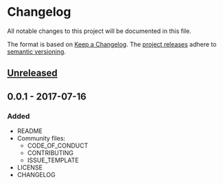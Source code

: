 # Changelog
All notable changes to this project will be documented in this file.

The format is based on [Keep a Changelog](http://keepachangelog.com/en/1.0.0/). The
 [project releases](https://github.com/ODIQueensland/data-curator/releases) adhere to [semantic versioning](http://semver.org/spec/v2.0.0.html).

## [Unreleased]

## 0.0.1 - 2017-07-16
### Added
- README
- Community files:
  - CODE_OF_CONDUCT
  - CONTRIBUTING
  - ISSUE_TEMPLATE
- LICENSE  
- CHANGELOG

[Unreleased]: https://github.com/ODIQueensland/data-curator/compare/v0.0.1...HEAD
